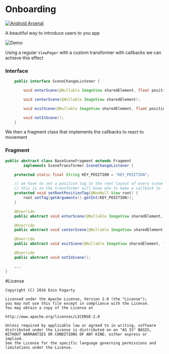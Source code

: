 Onboarding
==========
[![Android Arsenal](https://img.shields.io/badge/Android%20Arsenal-Onboarding-green.svg?style=true)](https://android-arsenal.com/details/3/4094)

A beautiful way to introduce users to you app

![Demo](graphics/example.gif)

Using a regular `ViewPager` with a custom transformer with callbacks we can achieve this effect

### Interface
```java
    public interface SceneChangeListener {

        void enterScene(@Nullable ImageView sharedElement, float position);

        void centerScene(@Nullable ImageView sharedElement);

        void exitScene(@Nullable ImageView sharedElement, float position);

        void notInScene();
    }
```

We then a fragment class that implements the callbacks to react to movement

### Fragment
```java
public abstract class BaseSceneFragment extends Fragment
        implements SceneTransformer.SceneChangeListener {

    protected static final String KEY_POSITION = "KEY_POSITION";

    // we have to set a position tag to the root layout of every scene fragment
    // this is so the transformer will know who to make a callback to
    protected void setRootPositionTag(@NonNull View root) {
        root.setTag(getArguments().getInt(KEY_POSITION));
    }

    @Override
    public abstract void enterScene(@Nullable ImageView sharedElement, float position);

    @Override
    public abstract void centerScene(@Nullable ImageView sharedElement);

    @Override
    public abstract void exitScene(@Nullable ImageView sharedElement, float position);

    @Override
    public abstract void notInScene();

    ...
}

```

#License
```
Copyright (C) 2016 Eoin Fogarty

Licensed under the Apache License, Version 2.0 (the "License");
you may not use this file except in compliance with the License.
You may obtain a copy of the License at

http://www.apache.org/licenses/LICENSE-2.0

Unless required by applicable law or agreed to in writing, software
distributed under the License is distributed on an "AS IS" BASIS,
WITHOUT WARRANTIES OR CONDITIONS OF ANY KIND, either express or implied.
See the License for the specific language governing permissions and
limitations under the License.
```
